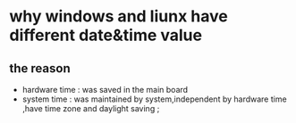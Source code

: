 # why windows and liunx have different date&time value 
## the reason 
* hardware time : was saved in the main board 
* system time : was maintained by system,independent by hardware time ,have time zone and daylight saving ;